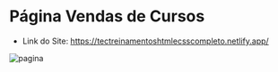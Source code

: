 # Página Vendas de Cursos

* Link do Site: https://tectreinamentoshtmlecsscompleto.netlify.app/

![pagina](https://user-images.githubusercontent.com/83989931/186269379-be1043ad-06d6-4579-9d2c-ff1e22f5ffca.png)


